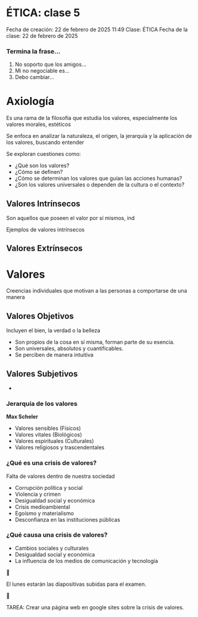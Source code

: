 # ÉTICA: clase 5

Fecha de creación: 22 de febrero de 2025 11:49
Clase: ÉTICA
Fecha de la clase: 22 de febrero de 2025

### Termina la frase…

1. No soporto que los amigos…
2. Mi no negociable es…
3. Debo cambiar…

# Axiología

Es una rama de la filosofía que estudia los valores, especialmente los valores morales, estéticos

Se enfoca en analizar la naturaleza, el origen, la jerarquía y la aplicación de los valores, buscando entender

Se exploran cuestiones como:

- ¿Qué son los valores?
- ¿Cómo se definen?
- ¿Cómo se determinan los valores que guían las acciones humanas?
- ¿Son los valores universales o dependen de la cultura o el contexto?

## Valores Intrínsecos

Son aquellos que poseen el valor por sí mismos, ind

Ejemplos de valores intrínsecos

## Valores Extrínsecos

# Valores

Creencias individuales que motivan a las personas a comportarse de una manera

## Valores Objetivos

Incluyen el bien, la verdad o la belleza

- Son propios de la cosa en sí misma, forman parte de su esencia.
- Son universales, absolutos y cuantificables.
- Se perciben de manera intuitiva

## Valores Subjetivos

- 

### Jerarquía de los valores

**Max Scheler**

- Valores sensibles (Físicos)
- Valores vitales (Biológicos)
- Valores espirituales (Culturales)
- Valores religiosos y trascendentales

### ¿Qué es una crisis de valores?

Falta de valores dentro de nuestra sociedad

- Corrupción política y social
- Violencia y crimen
- Desigualdad social y económica
- Crisis medioambiental
- Egoísmo y materialismo
- Desconfianza en las instituciones públicas

### ¿Qué causa una crisis de valores?

- Cambios sociales y culturales
- Desigualdad social y económica
- La influencia de los medios de comunicación y tecnología

<aside>
📝

El lunes estarán las diapositivas subidas para el examen.

</aside>

<aside>
📝

TAREA: Crear una página web en google sites sobre la crisis de valores.

</aside>